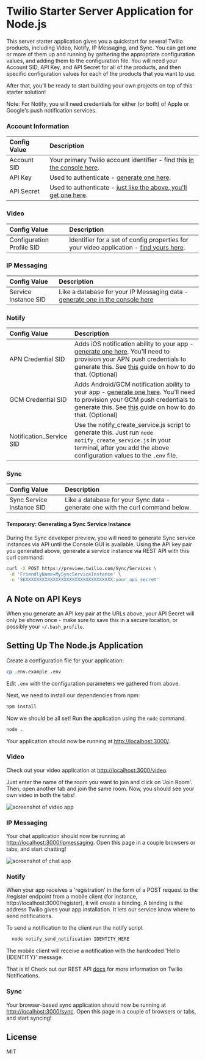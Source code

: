 # Twilio Starter Server Application for Node.js

This server starter application gives you a quickstart for several Twilio products, 
including Video, Notify, IP Messaging, and Sync. You can get one or more of them up and running by
gathering the appropriate configuration values, and adding them to the configuration file. You will need your Account SID, API Key, and API Secret for all of the products, and then specific configuration values for each of the products that you want to use.

After that, you'll be ready to start building your own projects on top of this starter solution!

Note: For Notify, you will need credentials for either (or both) of Apple or Google's push notification services.

### Account Information

| Config Value  | Description |
| :-------------  |:------------- |
Account SID | Your primary Twilio account identifier - find this [in the console here](https://www.twilio.com/console).
API Key | Used to authenticate - [generate one here](https://www.twilio.com/console/video/dev-tools/api-keys).
API Secret | Used to authenticate - [just like the above, you'll get one here](https://www.twilio.com/console/video/dev-tools/api-keys).

### Video

| Config Value  | Description |
| :-------------  |:------------- |
Configuration Profile SID | Identifier for a set of config properties for your video application - [find yours here](https://www.twilio.com/console/video/profiles).

### IP Messaging

| Config Value  | Description |
| :-------------  |:------------- |
Service Instance SID | Like a database for your IP Messaging data - [generate one in the console here](https://www.twilio.com/console/ip-messaging/services)


### Notify

| Config Value  | Description |
| :-------------  |:------------- |
APN Credential SID | Adds iOS notification ability to your app - [generate one here](https://www.twilio.com/console/ip-messaging/dev-tools/api-keys). You'll need to provision your APN push credentials to generate this. See [this](https://www.twilio.com/docs/api/ip-messaging/guides/push-notifications-ios) guide on how to do that. (Optional)
GCM Credential SID | Adds Android/GCM notification ability to your app - [generate one here](https://www.twilio.com/console/ip-messaging/dev-tools/api-keys). You'll need to provision your GCM push credentials to generate this. See [this](https://www.twilio.com/docs/api/ip-messaging/guides/push-notifications-android) guide on how to do that. (Optional)
Notification_Service SID | Use the notify_create_service.js script to generate this. Just run `node notify_create_service.js` in your terminal, after you add the above configuration values to the `.env` file.


### Sync

| Config Value  | Description |
| :-------------  |:------------- |
Sync Service Instance SID | Like a database for your Sync data - generate one with the curl command below.

#### Temporary: Generating a Sync Service Instance

During the Sync developer preview, you will need to generate Sync service
instances via API until the Console GUI is available. Using the API key pair you
generated above, generate a service instance via REST API with this curl command:

```bash
curl -X POST https://preview.twilio.com/Sync/Services \
 -d 'FriendlyName=MySyncServiceInstance' \
 -u 'SKXXXXXXXXXXXXXXXXXXXXXXXXXXXXXXXX:your_api_secret'
```

## A Note on API Keys

When you generate an API key pair at the URLs above, your API Secret will only
be shown once - make sure to save this in a secure location, 
or possibly your `~/.bash_profile`.

## Setting Up The Node.js Application

Create a configuration file for your application:

```bash
cp .env.example .env
```

Edit `.env` with the configuration parameters we gathered from above.

Next, we need to install our dependencies from npm:

```bash
npm install
```

Now we should be all set! Run the application using the `node` command.

```bash
node .
```

Your application should now be running at [http://localhost:3000/](http://localhost:3000/). 


### Video

Check out your video application at [http://localhost:3000/video](http://localhost:3000/video). 

Just enter
the name of the room you want to join and click on 'Join Room'. Then,
open another tab and join the same room. Now, you should see your own
video in both the tabs!

![screenshot of video app](https://s3.amazonaws.com/com.twilio.prod.twilio-docs/images/video2.original.png)

### IP Messaging

Your chat application should now be running at [http://localhost:3000/ipmessaging](http://localhost:3000/ipmessaging). Open this page
in a couple browsers or tabs, and start chatting!

![screenshot of chat app](https://s3.amazonaws.com/howtodocs/quickstart/ipm-browser-quickstart.png)


### Notify

When your app receives a 'registration' in the form of a POST request to the /register endpoint from a mobile client (for instance, http://localhost:3000/register), it will create a binding. A binding is the address Twilio gives your app installation. It lets our service know where to send notifications.  

To send a notification to the client run the notify script 

```bash
  node notify_send_notification IDENTITY_HERE
```

The mobile client will receive a notification with the hardcoded 'Hello {IDENTITY}' message.

That is it! Check out our REST API [docs](http://www.local.twilio.com/docs/api/notifications/rest/overview) for more information on Twilio Notifications.

### Sync

Your browser-based sync application should now be running at [http://localhost:3000/sync](http://localhost:3000/sync). Open this page
in a couple of browsers or tabs, and start syncing!


## License
MIT
